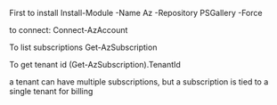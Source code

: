 First to install
Install-Module -Name Az -Repository PSGallery -Force


to connect:
Connect-AzAccount


To list subscriptions
Get-AzSubscription


To get tenant id
(Get-AzSubscription).TenantId

a tenant can have multiple subscriptions, but a subscription is tied to a single tenant for billing
